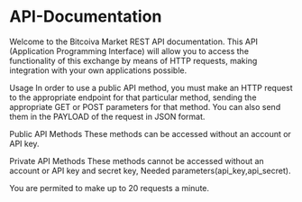 # API-Documentation
Welcome to the Bitcoiva Market REST API documentation. This API (Application Programming Interface) will allow you to access the functionality of this exchange by means of HTTP requests, making integration with your own applications possible.

Usage
In order to use a public API method, you must make an HTTP request to the appropriate endpoint for that particular method, sending the appropriate GET or POST parameters for that method. You can also send them in the PAYLOAD of the request in JSON format.

Public API Methods
These methods can be accessed without an account or API key.

Private API Methods
These methods cannot be accessed without an account or API key and secret key, Needed parameters(api_key,api_secret).

You are permited to make up to 20 requests a minute.
